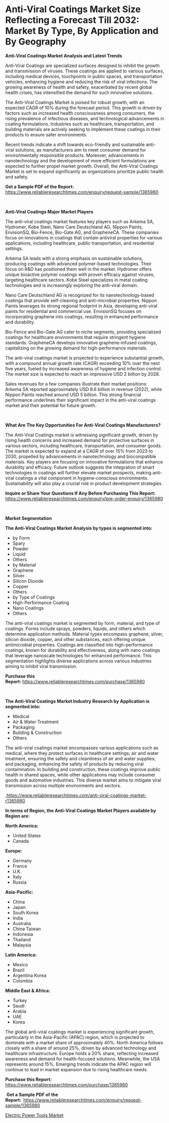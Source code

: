 <p><h1>Anti-Viral Coatings Market Size Reflecting a Forecast Till 2032: Market By Type, By Application and By Geography</h1></p><p><strong>Anti-Viral Coatings Market Analysis and Latest Trends</strong></p>
<p><p>Anti-Viral Coatings are specialized surfaces designed to inhibit the growth and transmission of viruses. These coatings are applied to various surfaces, including medical devices, touchpoints in public spaces, and transportation vehicles, enhancing hygiene and reducing the risk of viral infections. The growing awareness of health and safety, exacerbated by recent global health crises, has intensified the demand for such innovative solutions.</p><p>The Anti-Viral Coatings Market is poised for robust growth, with an expected CAGR of 10% during the forecast period. This growth is driven by factors such as increased health consciousness among consumers, the rising prevalence of infectious diseases, and technological advancements in coating formulations. Industries such as healthcare, transportation, and building materials are actively seeking to implement these coatings in their products to ensure safer environments.</p><p>Recent trends indicate a shift towards eco-friendly and sustainable anti-viral solutions, as manufacturers aim to meet consumer demand for environmentally responsible products. Moreover, advancements in nanotechnology and the development of more efficient formulations are expected to further propel market growth. Overall, the Anti-Viral Coatings Market is set to expand significantly as organizations prioritize public health and safety.</p></p>
<p><strong>Get a Sample PDF of the Report:&nbsp;</strong> <a href="https://www.reliableresearchtimes.com/enquiry/request-sample/1365980?utm_campaign=2220&utm_medium=2&utm_source=Github&utm_content=ia&utm_term=22032025&utm_id=anti-viral-coatings">https://www.reliableresearchtimes.com/enquiry/request-sample/1365980</a></p>
<p>&nbsp;</p>
<p><strong>Anti-Viral Coatings Major Market Players</strong></p>
<p><p>The anti-viral coatings market features key players such as Arkema SA, Hydromer, Kobe Steel, Nano Care Deutschland AG, Nippon Paints, EnvisionSQ, Bio-Fence, Bio-Gate AG, and GrapheneCA. These companies focus on innovations in coatings that contain antiviral properties for various applications, including healthcare, public transportation, and residential settings.</p><p>Arkema SA leads with a strong emphasis on sustainable solutions, producing coatings with advanced polymer-based technologies. Their focus on R&D has positioned them well in the market. Hydromer offers unique bioactive polymer coatings with proven efficacy against viruses, targeting healthcare sectors. Kobe Steel specializes in metal coating technologies and is increasingly exploring the anti-viral domain.</p><p>Nano Care Deutschland AG is recognized for its nanotechnology-based coatings that provide self-cleaning and anti-microbial properties. Nippon Paints leverages its strong regional footprint in Asia, developing anti-viral paints for residential and commercial use. EnvisionSQ focuses on incorporating graphene into coatings, resulting in enhanced performance and durability.</p><p>Bio-Fence and Bio-Gate AG cater to niche segments, providing specialized coatings for healthcare environments that require stringent hygiene standards. GrapheneCA develops innovative graphene-infused coatings, capitalizing on the growing demand for high-performance materials.</p><p>The anti-viral coatings market is projected to experience substantial growth, with a compound annual growth rate (CAGR) exceeding 10% over the next five years, fueled by increased awareness of hygiene and infection control. The market size is expected to reach an impressive USD 2 billion by 2028.</p><p>Sales revenues for a few companies illustrate their market positions: Arkema SA reported approximately USD 8.6 billion in revenue (2022), while Nippon Paints reached around USD 5 billion. This strong financial performance underlines their significant impact in the anti-viral coatings market and their potential for future growth.</p></p>
<p>&nbsp;</p>
<p><strong>What Are The Key Opportunities For Anti-Viral Coatings Manufacturers?</strong></p>
<p><p>The Anti-Viral Coatings market is witnessing significant growth, driven by rising health concerns and increased demand for protective surfaces in various sectors, including healthcare, transportation, and consumer goods. The market is expected to expand at a CAGR of over 15% from 2023 to 2030, propelled by advancements in nanotechnology and biocompatible materials. Key players are focusing on innovative formulations that enhance durability and efficacy. Future outlook suggests the integration of smart technologies in coatings will further elevate market prospects, making anti-viral coatings a vital component in hygiene-conscious environments. Sustainability will also play a crucial role in product development strategies.</p></p>
<p><strong>Inquire or Share Your Questions If Any Before Purchasing This Report:</strong> <a href="https://www.reliableresearchtimes.com/enquiry/pre-order-enquiry/1365980?utm_campaign=2220&utm_medium=2&utm_source=Github&utm_content=ia&utm_term=22032025&utm_id=anti-viral-coatings">https://www.reliableresearchtimes.com/enquiry/pre-order-enquiry/1365980</a></p>
<p>&nbsp;</p>
<p><strong>Market Segmentation</strong></p>
<p><strong>The Anti-Viral Coatings Market Analysis by types is segmented into:</strong></p>
<p><ul><li>by Form</li><li>Spary</li><li>Powder</li><li>Liquid</li><li>Others</li><li>by Material</li><li>Graphene</li><li>Silver</li><li>Silicon Dioxide</li><li>Copper</li><li>Others</li><li>by Type of Coatings</li><li>High-Performance Coating</li><li>Nano Coatings</li><li>Others</li></ul></p>
<p><p>The anti-viral coatings market is segmented by form, material, and type of coatings. Forms include sprays, powders, liquids, and others which determine application methods. Material types encompass graphene, silver, silicon dioxide, copper, and other substances, each offering unique antimicrobial properties. Coatings are classified into high-performance coatings, known for durability and effectiveness, along with nano coatings that leverage nanoscale technologies for enhanced performance. This segmentation highlights diverse applications across various industries aiming to inhibit viral transmission.</p></p>
<p><strong>Purchase this Report:&nbsp;</strong><a href="https://www.reliableresearchtimes.com/purchase/1365980?utm_campaign=2220&utm_medium=2&utm_source=Github&utm_content=ia&utm_term=22032025&utm_id=anti-viral-coatings">https://www.reliableresearchtimes.com/purchase/1365980</a></p>
<p>&nbsp;</p>
<p><strong>The Anti-Viral Coatings Market Industry Research by Application is segmented into:</strong></p>
<p><ul><li>Medical</li><li>Air & Water Treatment</li><li>Packaging</li><li>Building & Construction</li><li>Others</li></ul></p>
<p><p>The anti-viral coatings market encompasses various applications such as medical, where they protect surfaces in healthcare settings; air and water treatment, ensuring the safety and cleanliness of air and water supplies; and packaging, enhancing the safety of products by reducing viral contamination. In building and construction, these coatings improve public health in shared spaces, while other applications may include consumer goods and automotive industries. This diverse market aims to mitigate viral transmission across multiple environments and sectors.</p></p>
<p><a href="https://www.reliableresearchtimes.com/anti-viral-coatings-market-r1365980?utm_campaign=2220&utm_medium=2&utm_source=Github&utm_content=ia&utm_term=22032025&utm_id=anti-viral-coatings">&nbsp;https://www.reliableresearchtimes.com/anti-viral-coatings-market-r1365980</a></p>
<p><strong>In terms of Region, the Anti-Viral Coatings Market Players available by Region are:</strong></p>
<p>
    <p> <strong> North America: </strong>
        <ul>
            <li>United States</li>
            <li>Canada</li>
        </ul>
        </p> 
    <p> <strong> Europe: </strong>
        <ul>
            <li>Germany</li>
            <li>France</li>
            <li>U.K.</li>
            <li>Italy</li>
            <li>Russia</li>
        </ul>
        </p> 
    <p> <strong> Asia-Pacific: </strong>
        <ul>
            <li>China</li>
            <li>Japan</li>
            <li>South Korea</li>
            <li>India</li>
            <li>Australia</li>
            <li>China Taiwan</li>
            <li>Indonesia</li>
            <li>Thailand</li>
            <li>Malaysia</li>
        </ul>
        </p> 
    <p> <strong> Latin America: </strong>
        <ul>
            <li>Mexico</li>
            <li>Brazil</li>
            <li>Argentina Korea</li>
            <li>Colombia</li>
        </ul>
        </p> 
    <p> <strong> Middle East & Africa: </strong>
        <ul>
            <li>Turkey</li>
            <li>Saudi</li>
            <li>Arabia</li>
            <li>UAE</li>
            <li>Korea</li>
        </ul>
    </p>
    </p>
<p><p>The global anti-viral coatings market is experiencing significant growth, particularly in the Asia-Pacific (APAC) region, which is projected to dominate with a market share of approximately 40%. North America follows closely with a share of around 25%, driven by advanced technology and healthcare infrastructure. Europe holds a 20% share, reflecting increased awareness and demand for health-focused solutions. Meanwhile, the USA represents around 15%. Emerging trends indicate the APAC region will continue to lead in market expansion due to rising healthcare needs.</p></p>
<p><strong>Purchase this Report: </strong><a href="https://www.reliableresearchtimes.com/purchase/1365980?utm_campaign=2220&utm_medium=2&utm_source=Github&utm_content=ia&utm_term=22032025&utm_id=anti-viral-coatings">https://www.reliableresearchtimes.com/purchase/1365980</a></p>
<p>&nbsp;<strong>Get a Sample PDF of the Report:&nbsp;&nbsp;</strong><a href="https://www.reliableresearchtimes.com/enquiry/request-sample/1365980?utm_campaign=2220&utm_medium=2&utm_source=Github&utm_content=ia&utm_term=22032025&utm_id=anti-viral-coatings">https://www.reliableresearchtimes.com/enquiry/request-sample/1365980</a></p>
<p><strong></strong></p>
<p><p><a href="https://github.com/jerhoskinson197676/Market-Research-Report-List-1/blob/main/electric-power-tools-market.md?utm_campaign=2220&utm_medium=2&utm_source=Github&utm_content=ia&utm_term=22032025&utm_id=anti-viral-coatings">Electric Power Tools Market</a></p></p>